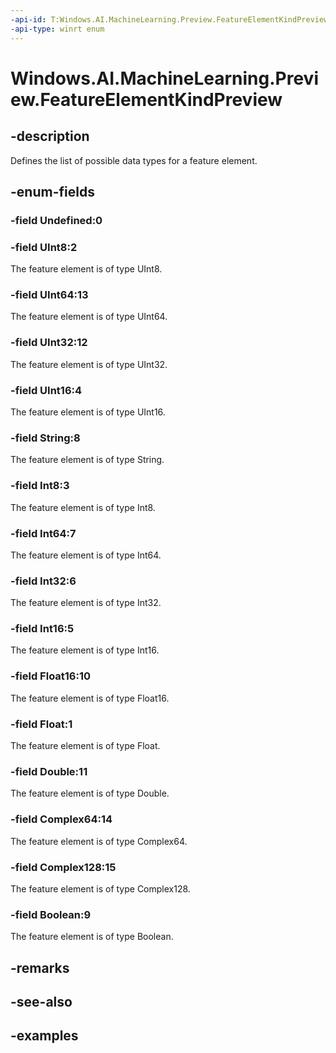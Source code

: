 ```yaml
---
-api-id: T:Windows.AI.MachineLearning.Preview.FeatureElementKindPreview
-api-type: winrt enum
---
```


<!-- Enumeration syntax.
public enum FeatureElementKindPreview : int 
-->

# Windows.AI.MachineLearning.Preview.FeatureElementKindPreview

## -description
Defines the list of possible data types for a feature element.

## -enum-fields
### -field Undefined:0

### -field UInt8:2
The feature element is of type UInt8.

### -field UInt64:13
The feature element is of type UInt64.

### -field UInt32:12
The feature element is of type UInt32.

### -field UInt16:4
The feature element is of type UInt16.

### -field String:8
The feature element is of type String.

### -field Int8:3
The feature element is of type Int8.

### -field Int64:7
The feature element is of type Int64.

### -field Int32:6
The feature element is of type Int32.

### -field Int16:5
The feature element is of type Int16.

### -field Float16:10
The feature element is of type Float16.

### -field Float:1
The feature element is of type Float.

### -field Double:11
The feature element is of type Double.

### -field Complex64:14
The feature element is of type Complex64.

### -field Complex128:15
The feature element is of type Complex128.

### -field Boolean:9
The feature element is of type Boolean.

## -remarks

## -see-also

## -examples

